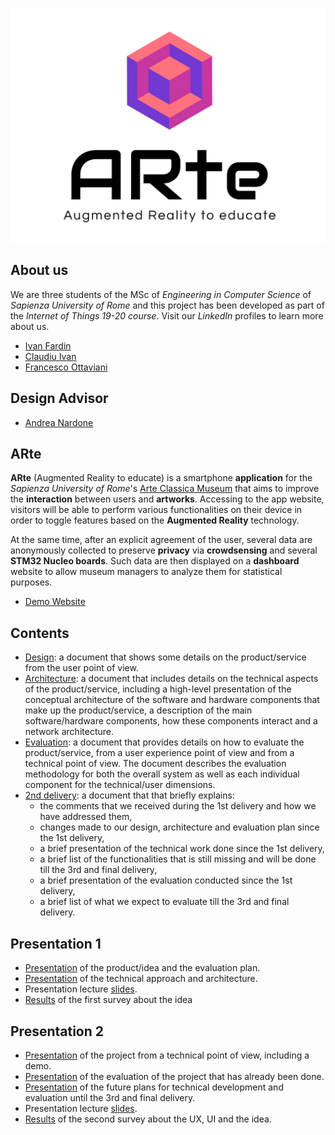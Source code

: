 ![logo](/img/logo.jpg)

## About us
We are three students of the MSc of *Engineering in Computer Science* of *Sapienza University of Rome* and this project has been developed as part of the *Internet of Things 19-20 course*. Visit our *LinkedIn* profiles to learn more about us.

- [Ivan Fardin](https://www.linkedin.com/in/ivan-fardin-304a001a3/)
- [Claudiu Ivan](https://www.linkedin.com/in/claudiu-gabriel-ivan-835a33176/)
- [Francesco Ottaviani](https://www.linkedin.com/in/francesco-ottaviani-bbb1a3187/)

## Design Advisor
- [Andrea Nardone](https://www.linkedin.com/in/andrea-nardone-161740183/)  


## ARte
**ARte** (Augmented Reality to educate) is a smartphone **application** for the *Sapienza University of Rome*'s [Arte Classica Museum](https://web.uniroma1.it/polomuseale/museo-arte-classica) that aims to improve the **interaction** between users and **artworks**.
Accessing to the app website, visitors will be able to perform various functionalities on their device in order to toggle features based on the **Augmented Reality** technology.  

At the same time, after an explicit agreement of the user, several data are anonymously collected to preserve **privacy** via **crowdsensing** and several **STM32 Nucleo boards**. Such data are then displayed on a **dashboard** website to allow museum managers to analyze them for statistical purposes.  

- [Demo Website](https://arte-team.github.io/ARte/)

## Contents
- [Design](Design.md): a document that shows some details on the product/service from the user point of view.
- [Architecture](Architecture.md): a document that includes details on the technical aspects of the product/service, including a high-level presentation of the conceptual architecture of the software and hardware components that make up the product/service, a description of the main software/hardware components, how these components interact and a network architecture.
- [Evaluation](Evaluation.md): a document that provides details on how to evaluate the product/service, from a user experience point of view and from a technical point of view. The document describes the evaluation methodology for both the overall system as well as each individual component for the technical/user dimensions.
- [2nd delivery](2nd%20delivery.md): a document that that briefly explains:
  - the comments that we received during the 1st delivery and how we have addressed them,
  - changes made to our design, architecture and evaluation plan since the 1st delivery,
  - a brief presentation of the technical work done since the 1st delivery,
  - a brief list of the functionalities that is still missing and will be done till the 3rd and final delivery,
  - a brief presentation of the evaluation conducted since the 1st delivery,
  - a brief list of what we expect to evaluate till the 3rd and final delivery.


## Presentation 1
- [Presentation](https://www.youtube.com/watch?v=NhSiwsODgNk&list=PLzUKKQs-wK7qTVbKUREnxrMRjf7VF-Sfi&index=2&t=0s) of the product/idea and the evaluation plan.
- [Presentation](https://www.youtube.com/watch?v=OHi1ydnEaDs&list=PLzUKKQs-wK7qTVbKUREnxrMRjf7VF-Sfi&index=3&t=0s) of the technical approach and architecture.
- Presentation lecture [slides](/presentations/Presentation1.pdf).
- [Results](https://docs.google.com/forms/d/1Dy7tSe--2VEJ7W5ga6v32OjPgh2kgCQf6i635NsuEJ0/viewanalytics) of the first survey about the idea

## Presentation 2
- [Presentation](https://www.youtube.com/watch?v=E1BUo850kt4&list=PLzUKKQs-wK7qTVbKUREnxrMRjf7VF-Sfi&index=3) of the project from a technical point of view, including a demo.
- [Presentation](https://www.youtube.com/watch?v=Ld-WSwqXUuI&list=PLzUKKQs-wK7qTVbKUREnxrMRjf7VF-Sfi&index=5) of the evaluation of the project that has already been done.
- [Presentation](https://www.youtube.com/watch?v=qAFmwJzEGRQ&list=PLzUKKQs-wK7qTVbKUREnxrMRjf7VF-Sfi&index=4) of the future plans for technical development and evaluation until the 3rd and final delivery.
- Presentation lecture [slides](/presentations/Presentation2.pdf).
- [Results](https://docs.google.com/forms/d/11A8Guf2jv1bYf-7WIxithKmYAJZCRF3bdkaXESRKFlY/viewanalytics) of the second survey about the UX, UI and the idea.
